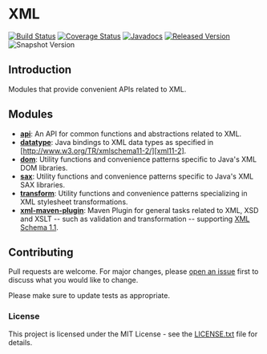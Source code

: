# XML

[![Build Status](https://travis-ci.org/openjax/xml.svg?1)](https://travis-ci.org/openjax/xml)
[![Coverage Status](https://coveralls.io/repos/github/openjax/xml/badge.svg?1)](https://coveralls.io/github/openjax/xml)
[![Javadocs](https://www.javadoc.io/badge/org.openjax.xml/xml-maven-plugin.svg?1)](https://www.javadoc.io/doc/org.openjax.xml/xml-maven-plugin)
[![Released Version](https://img.shields.io/maven-central/v/org.openjax.xml/xml-maven-plugin.svg?1)](https://mvnrepository.com/artifact/org.openjax.xml/xml-maven-plugin)
![Snapshot Version](https://img.shields.io/nexus/s/org.openjax.xml/xml-maven-plugin?label=maven-snapshot&server=https%3A%2F%2Foss.sonatype.org)

## Introduction

Modules that provide convenient APIs related to XML.

## Modules

* **[api][api]**: An API for common functions and abstractions related to XML.
* **[datatype][datatype]**: Java bindings to XML data types as specified in [http://www.w3.org/TR/xmlschema11-2/][xml11-2].
* **[dom][dom]**: Utility functions and convenience patterns specific to Java's XML DOM libraries.
* **[sax][sax]**: Utility functions and convenience patterns specific to Java's XML SAX libraries.
* **[transform][transform]**: Utility functions and convenience patterns specializing in XML stylesheet transformations.
* **[xml-maven-plugin][xml-maven-plugin]**: Maven Plugin for general tasks related to XML, XSD and XSLT -- such as validation and transformation -- supporting [XML Schema 1.1][xml11-1].

## Contributing

Pull requests are welcome. For major changes, please [open an issue](../../issues) first to discuss what you would like to change.

Please make sure to update tests as appropriate.

### License

This project is licensed under the MIT License - see the [LICENSE.txt](LICENSE.txt) file for details.

[api]: /api
[datatype]: /datatype
[dom]: /dom
[sax]: /sax
[transform]: /transform
[xml-maven-plugin]: /xml-maven-plugin
[xml11-1]: https://www.w3.org/TR/xmlschema11-1/
[xml11-2]: http://www.w3.org/TR/xmlschema11-2/